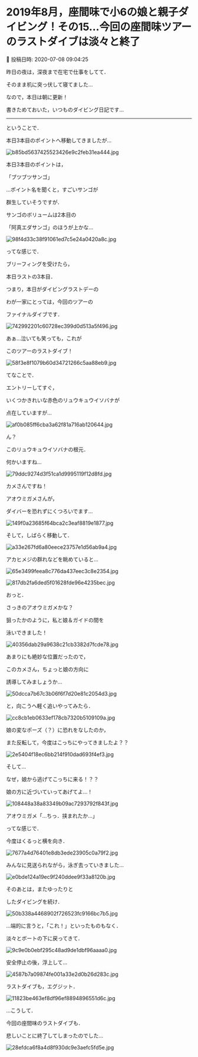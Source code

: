 # 2019年8月，座間味で小6の娘と親子ダイビング！その15…今回の座間味ツアーのラストダイブは淡々と終了

📅 投稿日時: 2020-07-08 09:04:25

昨日の夜は，深夜まで在宅で仕事をしてて．


そのまま机に突っ伏して寝てました…





なので，本日は朝に更新！


書きためておいた，いつものダイビング日記です…


-----


ということで．


本日3本目のポイントへ移動してきましたが…




![b85bd5637425523426e9c2feb31ea444.jpg](images/b85bd5637425523426e9c2feb31ea444.jpg)







本日3本目のポイントは，


「ブツブツサンゴ」


…ポイント名を聞くと，すごいサンゴが


群生していそうですが．


サンゴのボリュームは2本目の


「阿真エダサンゴ」のほうが上かな…




![98f4d33c38f91061ed7c5e24a0420a8c.jpg](images/98f4d33c38f91061ed7c5e24a0420a8c.jpg)







ってな感じで．


ブリーフィングを受けたら，


本日ラストの3本目．


つまり，本日がダイビングラストデーの


わが一家にとっては，今回のツアーの


ファイナルダイブです．




![742992201c60728ec399d0d513a5f496.jpg](images/742992201c60728ec399d0d513a5f496.jpg)







あぁ…泣いても笑っても，これが


このツアーのラストダイブ！




![58f3e8f1079b60d34721266c5aa88eb9.jpg](images/58f3e8f1079b60d34721266c5aa88eb9.jpg)







てなことで．


エントリーしてすぐ，


いくつかきれいな赤色のリュウキュウイソバナが


点在していますが…




![af0b085ff6cba3a62f81a716ab120644.jpg](images/af0b085ff6cba3a62f81a716ab120644.jpg)







ん？


このリュウキュウイソバナの根元．


何かいますね…




![79ddc9274d3f51ca1d9995119f12d8fd.jpg](images/79ddc9274d3f51ca1d9995119f12d8fd.jpg)







カメさんですね！


アオウミガメさんが，


ダイバーを恐れずにくつろいでます…




![149f0a23685f64bca2c3eaf8819e1877.jpg](images/149f0a23685f64bca2c3eaf8819e1877.jpg)







そして，しばらく移動して．




![a33e267fd6a80eece23757e1d56ab9a4.jpg](images/a33e267fd6a80eece23757e1d56ab9a4.jpg)




アカヒメジの群れなどを眺めていると…




![65e3499feea8c776da437eec3c8e2354.jpg](images/65e3499feea8c776da437eec3c8e2354.jpg)









![817db2fa6ded5f01628fde96e4235bec.jpg](images/817db2fa6ded5f01628fde96e4235bec.jpg)







おっと．


さっきのアオウミガメかな？


狙ったかのように，私と娘＆ガイドの間を


泳いできました！




![40356dab29a9638c21cb3382d7fcde78.jpg](images/40356dab29a9638c21cb3382d7fcde78.jpg)




あまりにも絶妙な位置だったので，


このカメさん，ちょっと娘の方向に


誘導してみましょうか…




![50dcca7b67c3b06f6f7d20e81c2054d3.jpg](images/50dcca7b67c3b06f6f7d20e81c2054d3.jpg)




と，向こうへ軽く追いやってみたら．




![cc8cb1eb0633ef178cb7320b5109109a.jpg](images/cc8cb1eb0633ef178cb7320b5109109a.jpg)







娘の変なポーズ（？）に恐れをなしたのか，


また反転して，今度はこっちにやってきましたよ？？




![2e5404f18ec6bb214f910dad693f4ef3.jpg](images/2e5404f18ec6bb214f910dad693f4ef3.jpg)







そして…


なぜ，娘から逃げてこっちに来る！？？


娘の方に近づいていってあげてよ…！




![108448a38a83349b09ac7293792f843f.jpg](images/108448a38a83349b09ac7293792f843f.jpg)







アオウミガメ「…ちっ．挟まれたか…」


ってな感じで．


今度はくるっと横を向き．




![7677a4d76401e8db3ede23905c0a79f2.jpg](images/7677a4d76401e8db3ede23905c0a79f2.jpg)




みんなに見送られながら，泳ぎ去っていきました…




![e0bde124a19ec9f240ddee9f33a8120b.jpg](images/e0bde124a19ec9f240ddee9f33a8120b.jpg)







そのあとは，またゆったりと


したダイビングを続け．




![50b338a4468902f726523fc9166bc7b5.jpg](images/50b338a4468902f726523fc9166bc7b5.jpg)




…端的に言うと，「これ！」といったものもなく．


淡々とボートの下に戻ってきて．




![9c9e0b0ebf295c48ad9de1dbf96aaaa0.jpg](images/9c9e0b0ebf295c48ad9de1dbf96aaaa0.jpg)







安全停止の後，浮上して…




![4587b7a09874fe001a33e2d0b26d283c.jpg](images/4587b7a09874fe001a33e2d0b26d283c.jpg)




ラストダイブも，エグジット．




![11823be463ef8df96ef8894896551d6c.jpg](images/11823be463ef8df96ef8894896551d6c.jpg)




…こうして．


今回の座間味のラストダイブも．


悲しいことに終了してしまったのでした…




![28efdca6f8a4d8f930dc9e3aefc5fd5e.jpg](images/28efdca6f8a4d8f930dc9e3aefc5fd5e.jpg)
